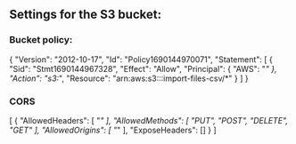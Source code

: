 ## Settings for the S3 bucket:

### Bucket policy:

{
"Version": "2012-10-17",
"Id": "Policy1690144970071",
"Statement": [
{
"Sid": "Stmt1690144967328",
"Effect": "Allow",
"Principal": {
"AWS": "*"
},
"Action": "s3:*",
"Resource": "arn:aws:s3:::import-files-csv/*"
}
]
}

### CORS

[
{
"AllowedHeaders": [
"*"
],
"AllowedMethods": [
"PUT",
"POST",
"DELETE",
"GET"
],
"AllowedOrigins": [
"*"
],
"ExposeHeaders": []
}
]